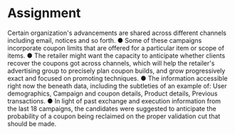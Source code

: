 # Assignment
Certain organization's advancements are shared across different channels including email, notices and so forth. ● Some of these campaigns incorporate coupon limits that are offered for a particular item or scope of items. ● The retailer might want the capacity to anticipate whether clients recover the coupons got across channels, which will help the retailer's advertising group to precisely plan coupon builds, and grow progressively exact and focused on promoting techniques. ● The information accessible right now the beneath data, including the subtleties of an example of: User demographics, Campaign and coupon details, Product details, Previous transactions. ● In light of past exchange and execution information from the last 18 campaigns, the candidates were suggested to anticipate the probability of a coupon being reclaimed on the proper validation cut that should be made.
